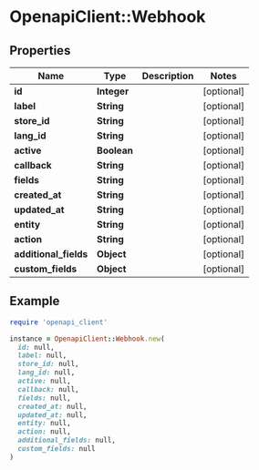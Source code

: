 # OpenapiClient::Webhook

## Properties

| Name | Type | Description | Notes |
| ---- | ---- | ----------- | ----- |
| **id** | **Integer** |  | [optional] |
| **label** | **String** |  | [optional] |
| **store_id** | **String** |  | [optional] |
| **lang_id** | **String** |  | [optional] |
| **active** | **Boolean** |  | [optional] |
| **callback** | **String** |  | [optional] |
| **fields** | **String** |  | [optional] |
| **created_at** | **String** |  | [optional] |
| **updated_at** | **String** |  | [optional] |
| **entity** | **String** |  | [optional] |
| **action** | **String** |  | [optional] |
| **additional_fields** | **Object** |  | [optional] |
| **custom_fields** | **Object** |  | [optional] |

## Example

```ruby
require 'openapi_client'

instance = OpenapiClient::Webhook.new(
  id: null,
  label: null,
  store_id: null,
  lang_id: null,
  active: null,
  callback: null,
  fields: null,
  created_at: null,
  updated_at: null,
  entity: null,
  action: null,
  additional_fields: null,
  custom_fields: null
)
```

